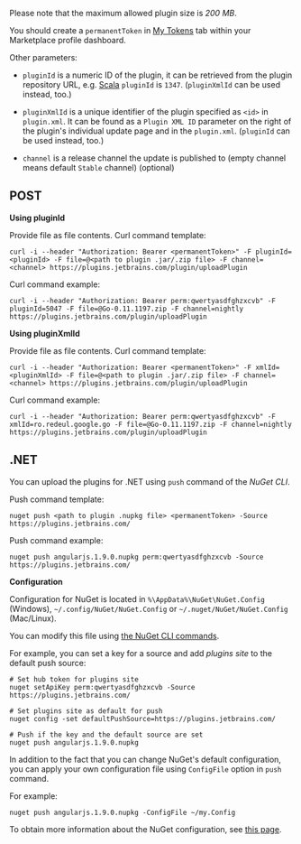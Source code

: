 [//]: # (title: Plugin Upload API)

Please note that the maximum allowed plugin size is *200 MB*.

You should create a `permanentToken` in [My Tokens](https://plugins.jetbrains.com/author/me/tokens) tab within your Marketplace profile dashboard.

Other parameters:

* `pluginId` is a numeric ID of the plugin, it can be retrieved from the plugin repository URL, e.g. [Scala](https://plugins.jetbrains.com/plugin/1347-scala) `pluginId` is `1347`. (`pluginXmlId` can be used instead, too.)

* `pluginXmlId` is a unique identifier of the plugin specified as `<id>` in `plugin.xml`. It can be found as a `Plugin XML ID` parameter on the right of the plugin's individual update page and in the `plugin.xml`. (`pluginId` can be used instead, too.)

* `channel` is a release channel the update is published to (empty channel means default `Stable` channel) (optional)

## POST

**Using pluginId**

Provide file as file contents. Curl command template:

```Shell
curl -i --header "Authorization: Bearer <permanentToken>" -F pluginId=<pluginId> -F file=@<path to plugin .jar/.zip file> -F channel=<channel> https://plugins.jetbrains.com/plugin/uploadPlugin
```

Curl command example:

```Shell
curl -i --header "Authorization: Bearer perm:qwertyasdfghzxcvb" -F pluginId=5047 -F file=@Go-0.11.1197.zip -F channel=nightly https://plugins.jetbrains.com/plugin/uploadPlugin
```

**Using pluginXmlId**

Provide file as file contents. Curl command template:

```Shell
curl -i --header "Authorization: Bearer <permanentToken>" -F xmlId=<pluginXmlId> -F file=@<path to plugin .jar/.zip file> -F channel=<channel> https://plugins.jetbrains.com/plugin/uploadPlugin
```

Curl command example:

```Shell
curl -i --header "Authorization: Bearer perm:qwertyasdfghzxcvb" -F xmlId=ro.redeul.google.go -F file=@Go-0.11.1197.zip -F channel=nightly https://plugins.jetbrains.com/plugin/uploadPlugin
```

## .NET

You can upload the plugins for .NET using `push` command of the *NuGet CLI*.

Push command template:

```Shell
nuget push <path to plugin .nupkg file> <permanentToken> -Source https://plugins.jetbrains.com/
```

Push command example:

```Shell
nuget push angularjs.1.9.0.nupkg perm:qwertyasdfghzxcvb -Source https://plugins.jetbrains.com/
```

**Configuration**

Configuration for NuGet is located in `%\AppData%\NuGet\NuGet.Config` (Windows), `~/.config/NuGet/NuGet.Config` or `~/.nuget/NuGet/NuGet.Config` (Mac/Linux).

You can modify this file using [the NuGet CLI commands](https://docs.microsoft.com/en-us/nuget/reference/nuget-config-file). 

For example, you can set a key for a source and add *plugins site* to the default push source:

```Shell
# Set hub token for plugins site
nuget setApiKey perm:qwertyasdfghzxcvb -Source https://plugins.jetbrains.com/

# Set plugins site as default for push
nuget config -set defaultPushSource=https://plugins.jetbrains.com/

# Push if the key and the default source are set
nuget push angularjs.1.9.0.nupkg
```

In addition to the fact that you can change NuGet's default configuration, you can apply your own configuration file using `ConfigFile` option in `push` command. 

For example:

```Shell
nuget push angularjs.1.9.0.nupkg -ConfigFile ~/my.Config
```

To obtain more information about the NuGet configuration, see [this page](https://docs.microsoft.com/en-us/nuget/consume-packages/configuring-nuget-behavior).
